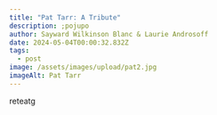 ```yaml
---
title: "Pat Tarr: A Tribute"
description: ;pojupo
author: Sayward Wilkinson Blanc & Laurie Androsoff
date: 2024-05-04T00:00:32.832Z
tags:
  - post
image: /assets/images/upload/pat2.jpg
imageAlt: Pat Tarr
---
```

reteatg